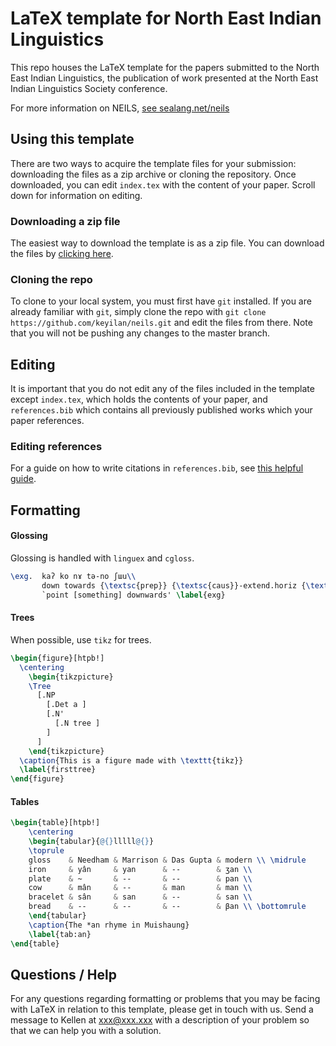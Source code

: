 # LaTeX template for North East Indian Linguistics

This repo houses the LaTeX template for the papers submitted to the North East Indian Linguistics, the publication of work presented at the North East Indian Linguistics Society conference.

For more information on NEILS, [see sealang.net/neils](http://sealang.net/neils/)

## Using this template

There are two ways to acquire the template files for your submission: downloading the files as a zip archive or cloning the repository. Once downloaded, you can edit `index.tex` with the content of your paper. Scroll down for information on editing.

### Downloading a zip file

The easiest way to download the template is as a zip file. You can download the files by [clicking here](https://github.com/keyilan/neils/archive/master.zip).

### Cloning the repo

To clone to your local system, you must first have `git` installed. If you are already familiar with `git`, simply clone the repo with `git clone https://github.com/keyilan/neils.git` and edit the files from there. Note that you will not be pushing any changes to the master branch.

## Editing

It is important that you do not edit any of the files included in the template except `index.tex`, which holds the contents of your paper, and `references.bib` which contains all previously published works which your paper references.

### Editing references

For a guide on how to write citations in `references.bib`, see [this helpful guide](https://www.economics.utoronto.ca/osborne/latex/BIBTEX.HTM).

## Formatting

#### Glossing

Glossing is handled with `linguex` and `cgloss`.

````latex
\exg.  kaʔ ko nɤ tə-no ʃɯu\\
       down towards {\textsc{prep}} {\textsc{caus}}-extend.horiz {\textsc{imp}} \\~\\
       `point [something] downwards' \label{exg}
````

#### Trees

When possible, use `tikz` for trees.

````latex
\begin{figure}[htpb!]
  \centering
    \begin{tikzpicture}
    \Tree
      [.NP
        [.Det a ]
        [.N'
          [.N tree ]
        ]
      ]
    \end{tikzpicture}
  \caption{This is a figure made with \texttt{tikz}}
  \label{firsttree}
\end{figure}
````

#### Tables

````latex
\begin{table}[htpb!]
    \centering
    \begin{tabular}{@{}lllll@{}}
    \toprule
    gloss    & Needham & Marrison & Das Gupta & modern \\ \midrule
    iron     & yân     & yan      & --        & ʒan \\
    plate    & ~       & --       & --        & pan \\
    cow      & mân     & --       & man       & man \\
    bracelet & sân     & san      & --        & san \\
    bread    & --      & --       & --        & βan \\ \bottomrule
    \end{tabular}
    \caption{The *an rhyme in Muishaung}
    \label{tab:an}
\end{table}
````

## Questions / Help

For any questions regarding formatting or problems that you may be facing with LaTeX in relation to this template, please get in touch with us. Send a message to Kellen at xxx@xxx.xxx with a description of your problem so that we can help you with a solution.
